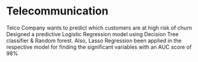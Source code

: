 # Telecommunication
Telco Company wants  to predict which customers are at high risk of churn 
Designed a predictive Logistic Regression model using  Decision Tree classifier & Random forest. Also, Lasso Regression been applied in the respective model for finding the significant variables with an AUC score of 98% 
